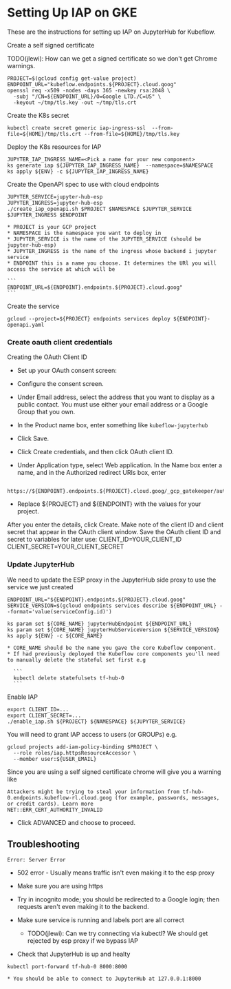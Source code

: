 # Setting Up IAP on GKE

These are the instructions for setting up IAP on JupyterHub for Kubeflow.


Create a self signed certificate

TODO(jlewi): How can we get a signed certificate so we don't get Chrome warnings.

```
PROJECT=$(gcloud config get-value project)
ENDPOINT_URL="kubeflow.endpoints.${PROJECT}.cloud.goog"
openssl req -x509 -nodes -days 365 -newkey rsa:2048 \
  -subj "/CN=${ENDPOINT_URL}/O=Google LTD./C=US" \
  -keyout ~/tmp/tls.key -out ~/tmp/tls.crt

```


Create the K8s secret

```
kubectl create secret generic iap-ingress-ssl  --from-file=${HOME}/tmp/tls.crt --from-file=${HOME}/tmp/tls.key
```

Deploy the K8s resources for IAP

```
JUPYTER_IAP_INGRESS_NAME=<Pick a name for your new component>
ks generate iap ${JUPYTER_IAP_INGRESS_NAME}  --namespace=$NAMESPACE
ks apply ${ENV} -c ${JUPYTER_IAP_INGRESS_NAME}
```

Create the OpenAPI spec to use with cloud endpoints

```
JUPYTER_SERVICE=jupyter-hub-esp
JUPYTER_INGRESS=jupyter-hub-esp
./create_iap_openapi.sh $PROJECT $NAMESPACE $JUPYTER_SERVICE $JUPYTER_INGRESS $ENDPOINT
```
	* PROJECT is your GCP project
	* NAMESPACE is the namespace you want to deploy in
	* JUPYTER_SERVICE is the name of the JUPYTER_SERVICE (should be jupyter-hub-esp)
	* JUPYTER_INGRESS is the name of the ingress whose backend i jupyter service
	* ENDPOINT this is a name you choose. It determines the URl you will access the service at which will be
	
	```
	ENDPOINT_URL=${ENDPOINT}.endpoints.${PROJECT}.cloud.goog"
	```

Create the service

```
gcloud --project=${PROJECT} endpoints services deploy ${ENDPOINT}-openapi.yaml
```

### Create oauth client credentials

Creating the OAuth Client ID

* Set up your OAuth consent screen:
* Configure the consent screen.

* Under Email address, select the address that you want to display as a public contact. You must use either your email address or a Google Group that you own.
* In the Product name box, enter something like `kubeflow-jupyterhub`
* Click Save.
* Click Create credentials, and then click OAuth client ID.
* Under Application type, select Web application. In the Name box enter a name, and in the Authorized redirect URIs box, enter 

```
  https://${ENDPOINT}.endpoints.${PROJECT}.cloud.goog/_gcp_gatekeeper/authenticate, 
```

 * Replace ${PROJECT} and ${ENDPOINT} with the values for your project.

After you enter the details, click Create. Make note of the client ID and client secret that appear in the OAuth client window.
Save the OAuth client ID and secret to variables for later use:
CLIENT_ID=YOUR_CLIENT_ID
CLIENT_SECRET=YOUR_CLIENT_SECRET


### Update JupyterHub

We need to update the ESP proxy in the JupyterHub side proxy to use the service we just created

```
ENDPOINT_URL="${ENDPOINT}.endpoints.${PROJECT}.cloud.goog"
SERVICE_VERSION=$(gcloud endpoints services describe ${ENDPOINT_URL} --format='value(serviceConfig.id)')

ks param set ${CORE_NAME} jupyterHubEndpoint ${ENDPOINT_URL}
ks param set ${CORE_NAME} jupyterHubServiceVersion ${SERVICE_VERSION}
ks apply ${ENV} -c ${CORE_NAME}
```
	* CORE_NAME should be the name you gave the core Kubeflow component.
	* If had previously deployed the Kubeflow core components you'll need to manually delete the stateful set first e.g

	  ```
	  kubectl delete statefulsets tf-hub-0
	  ```
Enable IAP

```
export CLIENT_ID=...
export CLIENT_SECRET=...
./enable_iap.sh ${PROJECT} ${NAMESPACE} ${JUPYTER_SERVICE}
```

You will need to grant IAP access to users (or GROUPs) e.g.

```
gcloud projects add-iam-policy-binding $PROJECT \
  --role roles/iap.httpsResourceAccessor \
  --member user:${USER_EMAIL}
```

Since you are using a self signed certificate chrome will give you a warning like

```
Attackers might be trying to steal your information from tf-hub-0.endpoints.kubeflow-rl.cloud.goog (for example, passwords, messages, or credit cards). Learn more
NET::ERR_CERT_AUTHORITY_INVALID
```
  * Click ADVANCED and choose to proceed.

## Troubleshooting

```Error: Server Error ``` 
 * 502 error - Usually means traffic isn't even making it to the esp proxy
 * Make sure you are using https
 * Try in incognito mode; you should be redirected to a Google login; then requests aren't even making it to the backend.
 * Make sure service is running and labels port are all correct
     * TODO(jlewi): Can we try connecting via kubectl? We should get rejected by esp proxy if we bypass IAP

  * Check that JupyterHub is up and healty
  ```
  kubectl port-forward tf-hub-0 8000:8000
  ```
  	* You should be able to connect to JupyterHub at 127.0.0.1:8000